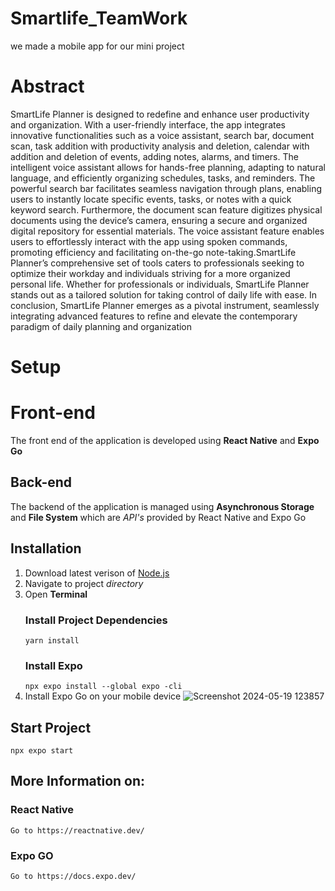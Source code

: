 # Smartlife_TeamWork
we made a mobile app for our mini project
# Abstract
SmartLife Planner is designed to redefine and enhance user productivity and organization. With a user-friendly interface, the app integrates innovative functionalities such as a voice assistant, search bar, document scan, task addition with productivity analysis and deletion, calendar with addition and deletion of events, adding notes, alarms, and timers. The intelligent voice assistant allows for hands-free planning, adapting to natural language, and efficiently organizing schedules, tasks, and reminders. The powerful search bar facilitates seamless navigation through plans, enabling users to instantly locate specific events, tasks, or notes with a quick keyword search. Furthermore, the document scan feature digitizes physical documents using the device’s camera, ensuring a secure and organized digital repository for essential materials. The voice assistant feature enables users to effortlessly interact with the app using spoken commands, promoting efficiency and facilitating on-the-go note-taking.SmartLife Planner’s comprehensive set of tools caters to professionals seeking to optimize their workday and individuals striving for a more organized personal life. Whether for professionals or individuals, SmartLife Planner stands out as a tailored solution for taking control of daily life with ease. In conclusion, SmartLife Planner emerges as a pivotal instrument, seamlessly integrating advanced features to refine and elevate the contemporary paradigm of daily planning and organization
# Setup
# Front-end 
The front end of the application is developed using **React Native** and **Expo Go**
## Back-end
The backend of the application is managed using **Asynchronous Storage** and **File System** which are _API's_ provided by React Native and Expo Go
## Installation
1. Download latest verison of [Node.js](https://nodejs.org/en/download/prebuilt-installer)
2. Navigate to project *directory*
3. Open **Terminal**
   ### Install Project Dependencies
   `yarn install`
   ### Install Expo
   `npx expo install --global expo -cli`
4. Install Expo Go on your mobile device
   ![Screenshot 2024-05-19 123857](https://github.com/heinzketchup2711/Smartlife_TeamWork/assets/91111233/b993f32b-1ff9-4ebd-a873-4b60f7a00bb8)
## Start Project
``npx expo start``
## More Information on:
### React Native
    Go to https://reactnative.dev/
### Expo GO
    Go to https://docs.expo.dev/

   
   
   
